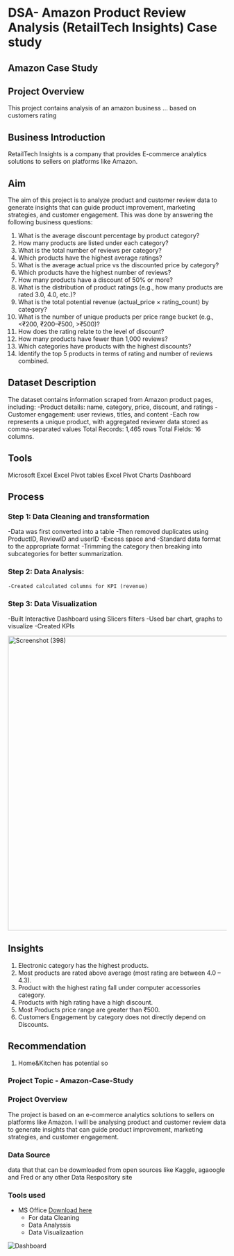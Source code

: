 #  DSA- Amazon Product Review Analysis (RetailTech Insights) Case study
## Amazon Case Study
## Project Overview
This project contains analysis of an amazon business … based on customers rating 
## Business Introduction 
RetailTech Insights is a company that provides E-commerce analytics solutions to sellers on platforms like Amazon. 

## Aim  
The aim of this project is to analyze product and customer review data to generate insights that can guide product improvement, marketing strategies, and customer engagement. This was done by answering the following business questions:
1. What is the average discount percentage by product category?
2. How many products are listed under each category?
3. What is the total number of reviews per category?
4. Which products have the highest average ratings?
5. What is the average actual price vs the discounted price by category?
6. Which products have the highest number of reviews?
7. How many products have a discount of 50% or more?
8. What is the distribution of product ratings (e.g., how many products are rated 3.0,
4.0, etc.)?
9. What is the total potential revenue (actual_price × rating_count) by category?
10. What is the number of unique products per price range bucket (e.g., <₹200,
₹200–₹500, >₹500)?
11. How does the rating relate to the level of discount?
12. How many products have fewer than 1,000 reviews?
13. Which categories have products with the highest discounts?
14. Identify the top 5 products in terms of rating and number of reviews combined.
## Dataset Description
The dataset contains information scraped from Amazon product pages, including:
-Product details: name, category, price, discount, and ratings
-Customer engagement: user reviews, titles, and content
-Each row represents a unique product, with aggregated reviewer data stored as comma-separated values
Total Records: 1,465 rows
Total Fields: 16 columns.
## Tools
Microsoft Excel 
Excel Pivot tables 
Excel Pivot Charts
Dashboard

## Process 
### Step 1: Data Cleaning and transformation 
-Data was first converted into a table
-Then removed duplicates using ProductID, ReviewID and userID
-Excess space and 
-Standard data format to the appropriate format
-Trimming the category then breaking into subcategories for better summarization.

### Step 2: Data Analysis:
	-Created calculated columns for KPI (revenue)
### Step 3: Data Visualization 
-Built Interactive Dashboard using Slicers filters 
-Used bar chart, graphs to visualize 
-Created KPIs

<img width="1899" height="679" alt="Screenshot (398)" src="https://github.com/user-attachments/assets/b23e6dea-9dd4-4032-862f-3062bccfd0ae" />

## Insights
1.	Electronic category has the highest products.
2.	Most products are rated above average (most rating are between 4.0 – 4.3).
3.	Product with the highest rating fall under computer accessories category.
4.	Products with high rating have a high discount.
5.	Most Products price range are greater than ₹500.
6.	Customers Engagement by category does not directly depend on Discounts.
## Recommendation
1.	Home&Kitchen has potential so 

 

### Project Topic - Amazon-Case-Study 
### Project Overview 
The project is based on an e-commerce analytics solutions to sellers on platforms like Amazon. I will be 
analysing product and customer review data to generate insights that can guide product improvement, marketing strategies, and customer engagement.

### Data Source
 data that that can be dowmloaded from open sources like Kaggle, agaoogle and Fred or any other Data Respository site 

### Tools used 
- MS Office [Download here ]( https://www.microsoft.com/en-ng/)
  - For data Cleaning
  - Data Analyssis
  - Data Visualizaation

![Dashboard](https://github.com/user-attachments/assets/7df337a0-f988-46c7-b534-eaaae269bdc1)
